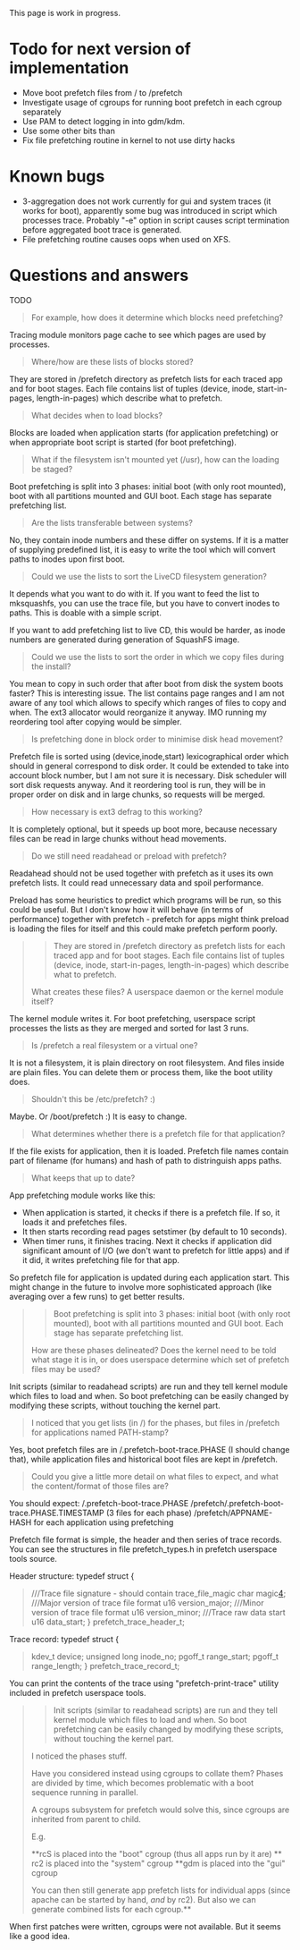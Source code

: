 This page is work in progress.

# Todo for next version of implementation #
  * Move boot prefetch files from / to /prefetch
  * Investigate usage of cgroups for running boot prefetch in each cgroup separately
  * Use PAM to detect logging in into gdm/kdm.
  * Use some other bits than
  * Fix file prefetching routine in kernel to not use dirty hacks


# Known bugs #
  * 3-aggregation does not work currently for gui and system traces (it works for boot), apparently some bug was introduced in script which processes trace. Probably "-e" option in script causes script termination before aggregated boot trace is generated.
  * File prefetching routine causes oops when used on XFS.


# Questions and answers #
TODO


>  For example, how does it determine which blocks need prefetching?

Tracing module monitors page cache to see which pages are used by processes.

>  Where/how are these lists of blocks stored?

They are stored in /prefetch directory as prefetch lists for each traced app and for boot stages.
Each file contains list of tuples (device, inode, start-in-pages, length-in-pages) which describe what to prefetch.

>  What decides when to load blocks?

Blocks are loaded when application starts (for application prefetching) or when appropriate boot script is started (for boot prefetching).

>  What if the filesystem isn't mounted yet (/usr), how can the loading be
>  staged?

Boot prefetching is split into 3 phases: initial boot (with only root mounted), boot with all partitions mounted and GUI boot. Each stage has separate prefetching list.

>  Are the lists transferable between systems?

No, they contain inode numbers and these differ on systems.
If it is a matter of supplying predefined list, it is easy to write the tool which will convert paths to inodes upon first boot.

>  Could we use the lists to sort the LiveCD filesystem generation?

It depends what you want to do with it. If you want to feed the list to mksquashfs, you can use the trace file, but you have to convert inodes to paths. This is doable with a simple script.

If you want to add prefetching list to live CD, this would be harder, as inode numbers are generated during generation of SquashFS image.

>  Could we use the lists to sort the order in which we copy files during
>  the install?

You mean to copy in such order that after boot from disk the system boots faster?
This is interesting issue. The list contains page ranges and I am not aware of any tool which allows to specify which ranges of files to copy and when. The ext3 allocator would reorganize it anyway. IMO running my reordering tool after copying would be simpler.

>  Is prefetching done in block order to minimise disk head movement?

Prefetch file is sorted using (device,inode,start) lexicographical order which should in general correspond to disk order. It could be extended to take into account block number, but I am not sure it is necessary. Disk scheduler will sort disk requests anyway. And it reordering tool is run, they will be in proper order on disk and in large chunks, so requests will be merged.

>  How necessary is ext3 defrag to this working?

It is completely optional, but it speeds up boot more, because necessary files can be read in large chunks without head movements.

>  Do we still need readahead or preload with prefetch?

Readahead should not be used together with prefetch as it uses its own prefetch lists. It could read unnecessary data and spoil performance.

Preload has some heuristics to predict which programs will be run, so this could be useful. But I don't know how it will behave (in terms of performance) together with prefetch - prefetch for apps might think preload is loading the files for itself and this could make prefetch perform poorly.

>  > They are stored in /prefetch directory as prefetch lists for each
>  > traced app and for boot stages.
>  > Each file contains list of tuples (device, inode, start-in-pages,
>  > length-in-pages) which describe what to prefetch.
>  >
>  What creates these files?  A userspace daemon or the kernel module
>  itself?

The kernel module writes it. For boot prefetching, userspace script processes the lists as they are merged and sorted for last 3 runs.

> Is /prefetch a real filesystem or a virtual one?

It is not a filesystem, it is plain directory on root filesystem. And files inside are plain files. You can delete them or process them, like the boot utility does.

>  Shouldn't this be /etc/prefetch? :)

Maybe. Or /boot/prefetch :) It is easy to change.

>  What determines whether there is a prefetch file for that application?

If the file exists for application, then it is loaded. Prefetch file names contain part of filename (for humans) and hash of path to distringuish apps paths.

>  What keeps that up to date?

App prefetching module works like this:
- When application is started, it checks if there is a prefetch file. If so, it loads it and prefetches files.
- It then starts recording read pages setstimer (by default to 10 seconds).
- When timer runs, it finishes tracing. Next it checks if application did significant amount of I/O (we don't want to prefetch for little apps) and if it did, it writes prefetching file for that app.

So prefetch file for application is updated during each application start. This might change in the future to involve more sophisticated approach (like averaging over a few runs) to get better results.

>  > Boot prefetching is split into 3 phases: initial boot (with only root
>  > mounted), boot with all partitions mounted and GUI boot. Each stage
>  > has separate prefetching list.
>  >
>  How are these phases delineated?  Does the kernel need to be told what
>  stage it is in, or does userspace determine which set of prefetch files
>  may be used?

Init scripts (similar to readahead scripts) are run and they tell kernel module which files to load and when.
So boot prefetching can be easily changed by modifying these scripts, without touching the kernel part.

> I noticed that you get lists (in /) for the phases, but files
> in /prefetch for applications named PATH-stamp?

Yes, boot prefetch files are in /.prefetch-boot-trace.PHASE (I should change that), while application files and historical boot files are kept in /prefetch.

> Could you give a little more detail on what files to expect, and what
> the content/format of those files are?

You should expect:
/.prefetch-boot-trace.PHASE
/prefetch/.prefetch-boot-trace.PHASE.TIMESTAMP (3 files for each phase)
/prefetch/APPNAME-HASH for each application using prefetching

Prefetch file format is simple, the header and then series of trace records.
You can see the structures in file prefetch\_types.h in prefetch userspace tools source.

Header structure:
typedef struct {
> ///Trace file signature - should contain trace\_file\_magic
> char magic[4](4.md);
> ///Major version of trace file format
> u16 version\_major;
> ///Minor version of trace file format
> u16 version\_minor;
> ///Trace raw data start
> u16 data\_start;
} prefetch\_trace\_header\_t;

Trace record:
typedef struct {
> kdev\_t device;
> unsigned long inode\_no;
> pgoff\_t range\_start;
> pgoff\_t range\_length;
} prefetch\_trace\_record\_t;

You can print the contents of the trace using "prefetch-print-trace" utility included in prefetch userspace tools.

>> Init scripts (similar to readahead scripts) are run and they tell
>> kernel module which files to load and when.
>> So boot prefetching can be easily changed by modifying these scripts,
>> without touching the kernel part.
>>
> I noticed the phases stuff.
>
> Have you considered instead using cgroups to collate them?  Phases are
> divided by time, which becomes problematic with a boot sequence running
> in parallel.
>
> A cgroups subsystem for prefetch would solve this, since cgroups are
> inherited from parent to child.
>
> E.g.
>
>  **rcS is placed into the "boot" cgroup
>   (thus all apps run by it are)
>** rc2 is placed into the "system" cgroup
>  **gdm is placed into the "gui" cgroup
>
> You can then still generate app prefetch lists for individual apps
> (since apache can be started by hand, _and_ by rc2).  But also we can
> generate combined lists for each cgroup.**

When first patches were written, cgroups were not available. But it seems like a good idea.